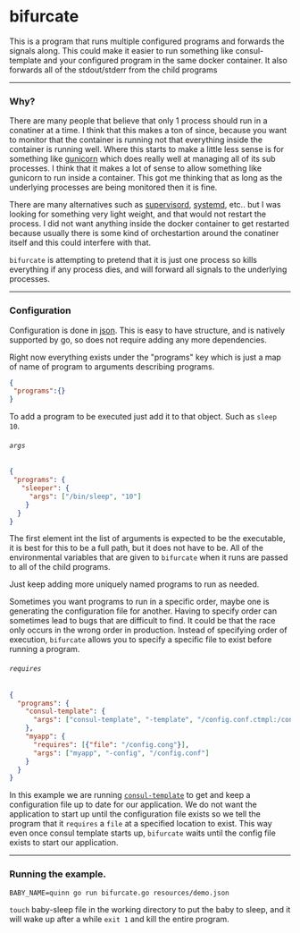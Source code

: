 # bifurcate
This is a program that runs multiple configured programs and forwards the signals along. This could make it easier to run something like consul-template and your configured program in the same docker container. It also forwards all of the stdout/stderr from the child programs

* * *
### Why?
There are many people that believe that only 1 process should run in a conatiner at a time. I think that this makes a ton of since, because you want to monitor that the container is running not that everything inside the container is running well. Where this starts to make a little less sense is for something like [gunicorn](http://gunicorn.org/) which does really well at managing all of its sub processes. I think that it makes a lot of sense to allow something like gunicorn to run inside a container. This got me thinking that as long as the underlying processes are being monitored then it is fine.

There are many alternatives such as [supervisord](http://supervisord.org/), [systemd](http://www.freedesktop.org/wiki/Software/systemd/), etc.. but I was looking for something very light weight, and that would not restart the process. I did not want anything inside the docker container to get restarted because usually there is some kind of orchestartion around the conatiner itself and this could interfere with that. 

`bifurcate` is attempting to pretend that it is just one process so kills everything if any process dies, and will forward all signals to the underlying processes.

* * *
### Configuration
Configuration is done in [json](http://json.org/). This is easy to have structure, and is natively supported by go, so does not require adding any more dependencies.

Right now everything exists under the "programs" key which is just a map of name of program to arguments describing programs.
```json
{
 "programs":{}
}
```

To add a program to be executed just add it to that object. Such as `sleep 10`. 
###### `args`
```json
{
 "programs": {
   "sleeper": {
     "args": ["/bin/sleep", "10"]
    }
  }
}
```
The first element int the list of arguments is expected to be the executable, it is best for this to be a full path, but it does not have to be. All of the environmental variables that are given to `bifurcate` when it runs are passed to all of the child programs.

Just keep adding more uniquely named programs to run as needed.

Sometimes you want programs to run in a specific order, maybe one is generating the configuration file for another. Having to specify order can sometimes lead to bugs that are difficult to find. It could be that the race only occurs in the wrong order in production. Instead of specifying order of execution, `bifurcate` allows you to specify a specific file to exist before running a program.
###### `requires`
```json
{
  "programs": {
    "consul-template": { 
      "args": ["consul-template", "-template", "/config.conf.ctmpl:/config.conf"] 
    },
    "myapp": {
      "requires": [{"file": "/config.cong"}],
      "args": ["myapp", "-config", "/config.conf"]
    }
  }
}
```
In this example we are running [`consul-template`](https://github.com/hashicorp/consul-template) to get and keep a configuration file up to date for our application. We do not want the application to start up until the configuration file exists so we tell the program that it `requires` a `file` at a specified location to exist. This way even once consul template starts up, `bifurcate` waits until the config file exists to start our application.

* * *
### Running the example.
```
BABY_NAME=quinn go run bifurcate.go resources/demo.json
```
`touch` baby-sleep file in the working directory to put the baby to sleep, and it will wake up after a while `exit 1` and kill the entire program.
